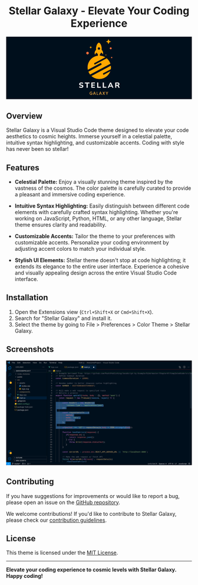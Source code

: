 <div align="center" style="margin-top:20px">

# Stellar Galaxy - Elevate Your Coding Experience

![StellarTheme Logo](/assets/icons/logo-banner.png)

</div>


## Overview

Stellar Galaxy is a Visual Studio Code theme designed to elevate your code aesthetics to cosmic heights. Immerse yourself in a celestial palette, intuitive syntax highlighting, and customizable accents. Coding with style has never been so stellar!

## Features

- **Celestial Palette:** Enjoy a visually stunning theme inspired by the vastness of the cosmos. The color palette is carefully curated to provide a pleasant and immersive coding experience.

- **Intuitive Syntax Highlighting:** Easily distinguish between different code elements with carefully crafted syntax highlighting. Whether you're working on JavaScript, Python, HTML, or any other language, Stellar theme ensures clarity and readability.

- **Customizable Accents:** Tailor the theme to your preferences with customizable accents. Personalize your coding environment by adjusting accent colors to match your individual style.

- **Stylish UI Elements:** Stellar theme doesn't stop at code highlighting; it extends its elegance to the entire user interface. Experience a cohesive and visually appealing design across the entire Visual Studio Code interface.

## Installation

1. Open the Extensions view (`Ctrl+Shift+X` or `Cmd+Shift+X`).
2. Search for "Stellar Galaxy" and install it.
3. Select the theme by going to File > Preferences > Color Theme > Stellar Galaxy.

## Screenshots

![StellarTheme JavaScript](assets/screenshots/Screenshot.jpeg)


## Contributing

If you have suggestions for improvements or would like to report a bug, please open an issue on the [GitHub repository](https://github.com/punesh12/stellar-galaxy).

We welcome contributions! If you'd like to contribute to Stellar Galaxy, please check our [contribution guidelines](/CONTRIBUTONG.md).

## License

This theme is licensed under the [MIT License](LICENSE).

---
**Elevate your coding experience to cosmic levels with Stellar Galaxy. Happy coding!**
